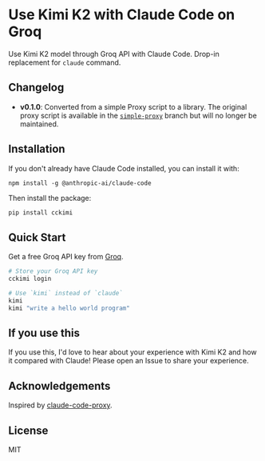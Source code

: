 # Use Kimi K2 with Claude Code on Groq

Use Kimi K2 model through Groq API with Claude Code. Drop-in replacement for `claude` command.

## Changelog

* **v0.1.0**: Converted from a simple Proxy script to a library. The original proxy script is available in the [`simple-proxy`](https://github.com/fakerybakery/claude-code-kimi-groq/tree/simple-proxy) branch but will no longer be maintained.

## Installation

If you don't already have Claude Code installed, you can install it with:

```
npm install -g @anthropic-ai/claude-code
```

Then install the package:

```bash
pip install cckimi
```

## Quick Start

Get a free Groq API key from [Groq](https://console.groq.com/keys).

```bash
# Store your Groq API key
cckimi login

# Use `kimi` instead of `claude`
kimi
kimi "write a hello world program"
```

## If you use this

If you use this, I'd love to hear about your experience with Kimi K2 and how it compared with Claude! Please open an Issue to share your experience.

## Acknowledgements

Inspired by [claude-code-proxy](https://github.com/1rgs/claude-code-proxy).

## License

MIT